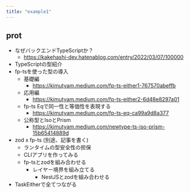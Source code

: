 ```yaml
---
title: "example1"
---
```


## prot

- なぜバックエンドTypeScriptか？
	- https://kakehashi-dev.hatenablog.com/entry/2022/03/07/100000
- TypeScriptの型紹介
- fp-tsを使った型の導入
	- 基礎編
		- https://kimutyam.medium.com/fp-ts-either1-767570abeffb
	- 応用編
		- https://kimutyam.medium.com/fp-ts-either2-6d48e8297a01
	- fp-ts Eqで同一性と等価性を表現する
		- https://kimutyam.medium.com/fp-ts-eq-ca99a9d8a377
	- 公称型とIsoとPrism
		- https://kimutyam.medium.com/newtype-ts-iso-prism-15b65414889d
- zod x fp-ts (別途、記事を書く)
	- ランタイムの型安全性の担保
	- CLIアプリを作ってみる
	- fp-tsとzodを組み合わせる
		- レイヤー境界を組み立てる
			- NestJSとzodを組み合わせる
- TaskEitherで全てつながる
